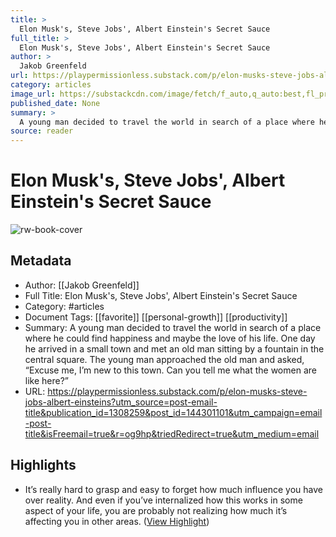```yaml
---
title: >
  Elon Musk's, Steve Jobs', Albert Einstein's Secret Sauce
full_title: >
  Elon Musk's, Steve Jobs', Albert Einstein's Secret Sauce
author: >
  Jakob Greenfeld
url: https://playpermissionless.substack.com/p/elon-musks-steve-jobs-albert-einsteins?utm_source=post-email-title&publication_id=1308259&post_id=144301101&utm_campaign=email-post-title&isFreemail=true&r=og9hp&triedRedirect=true&utm_medium=email
category: articles
image_url: https://substackcdn.com/image/fetch/f_auto,q_auto:best,fl_progressive:steep/https%3A%2F%2Fplaypermissionless.substack.com%2Ftwitter%2Fsubscribe-card.jpg%3Fv%3D1042782062%26version%3D9
published_date: None
summary: >
  A young man decided to travel the world in search of a place where he could find happiness and maybe the love of his life. One day he arrived in a small town and met an old man sitting by a fountain in the central square. The young man approached the old man and asked, “Excuse me, I’m new to this town. Can you tell me what the women are like here?”
source: reader
---
```

# Elon Musk's, Steve Jobs', Albert Einstein's Secret Sauce

![rw-book-cover](https://substackcdn.com/image/fetch/f_auto,q_auto:best,fl_progressive:steep/https%3A%2F%2Fplaypermissionless.substack.com%2Ftwitter%2Fsubscribe-card.jpg%3Fv%3D1042782062%26version%3D9)

## Metadata
- Author: [[Jakob Greenfeld]]
- Full Title: Elon Musk's, Steve Jobs', Albert Einstein's Secret Sauce
- Category: #articles
- Document Tags: [[favorite]] [[personal-growth]] [[productivity]] 
- Summary: A young man decided to travel the world in search of a place where he could find happiness and maybe the love of his life. One day he arrived in a small town and met an old man sitting by a fountain in the central square. The young man approached the old man and asked, “Excuse me, I’m new to this town. Can you tell me what the women are like here?”
- URL: https://playpermissionless.substack.com/p/elon-musks-steve-jobs-albert-einsteins?utm_source=post-email-title&publication_id=1308259&post_id=144301101&utm_campaign=email-post-title&isFreemail=true&r=og9hp&triedRedirect=true&utm_medium=email

## Highlights
- It’s really hard to grasp and easy to forget how much influence you have over reality.
  And even if you’ve internalized how this works in some aspect of your life, you are probably not realizing how much it’s affecting you in other areas. ([View Highlight](https://read.readwise.io/read/01j1tq7qzfm1pbbxcxsh0jxscj))


